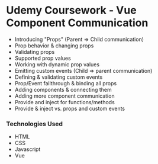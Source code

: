 # Udemy Coursework - Vue Component Communication
- Introducing "Props" (Parent => Child communication)
- Prop behavior & changing props
- Validating props
- Supported prop values
- Working with dynamic prop values
- Emitting custom events (Child => parent communication)
- Defining & validating custom events
- Prop/Event fallthrough & binding all props
- Adding components & connecting them
- Adding more component communication
- Provide and inject for functions/methods
- Provide & inject vs. props and custom events

### Technologies Used
- HTML
- CSS
- Javascript
- Vue